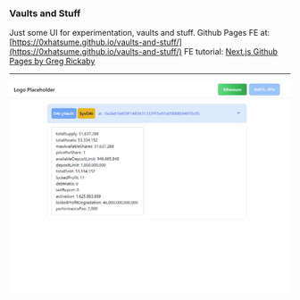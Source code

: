 ### Vaults and Stuff

Just some UI for experimentation, vaults and stuff.
Github Pages FE at: [https://0xhatsume.github.io/vaults-and-stuff/](https://0xhatsume.github.io/vaults-and-stuff/)
FE tutorial: [Next.js Github Pages by Greg Rickaby](https://gregrickaby.com/2020/03/21/next-js-github-pages)

---
![FE Screenshot](docs/screenshot.PNG)